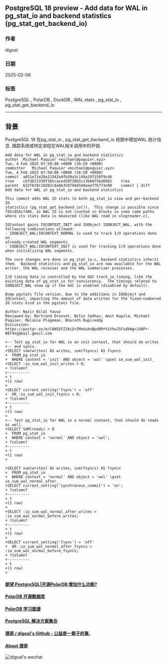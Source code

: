 ## PostgreSQL 18 preview - Add data for WAL in pg_stat_io and backend statistics (pg_stat_get_backend_io)    
                                                                               
### 作者                                                        
digoal                                                               
                                                            
### 日期                                                                         
2025-02-06                                                               
                                                                        
### 标签                                                                      
PostgreSQL , PolarDB , DuckDB , WAL stats , pg_stat_io , pg_stat_get_backend_io  
                                                                                 
----                                                             
                                                                     
## 背景     
PostgreSQL 18 在pg_stat_io , pg_stat_get_backend_io 视图中增加WAL 统计信息. 跟踪系统或特定进程在WAL相关调用中的开销.     
  
```  
Add data for WAL in pg_stat_io and backend statistics  
author	Michael Paquier <michael@paquier.xyz>	  
Tue, 4 Feb 2025 07:50:00 +0000 (16:50 +0900)  
committer	Michael Paquier <michael@paquier.xyz>	  
Tue, 4 Feb 2025 07:50:00 +0000 (16:50 +0900)  
commit	a051e71e28a12342a4fb39a3c149a197159f9c46  
tree	cbfdb72330f365cace458f38b5c13b68756d6682	tree  
parent	622f678c10202c8a0b350794d504eeef7b773e90	commit | diff  
Add data for WAL in pg_stat_io and backend statistics  
  
This commit adds WAL IO stats to both pg_stat_io view and per-backend IO  
statistics (pg_stat_get_backend_io()).  This change is possible since  
f92c854cf406, as WAL IO is not counted in blocks in some code paths  
where its stats data is measured (like WAL read in xlogreader.c).  
  
IOContext gains IOCONTEXT_INIT and IOObject IOOBJECT_WAL, with the  
following combinations allowed:  
- IOOBJECT_WAL/IOCONTEXT_NORMAL is used to track I/O operations done on  
already-created WAL segments.  
- IOOBJECT_WAL/IOCONTEXT_INIT is used for tracking I/O operations done  
when initializing WAL segments.  
  
The core changes are done in pg_stat_io.c, backend statistics inherit  
them.  Backend statistics and pg_stat_io are now available for the WAL  
writer, the WAL receiver and the WAL summarizer processes.  
  
I/O timing data is controlled by the GUC track_io_timing, like the  
existing data of pg_stat_io for consistency.  The timings related to  
IOOBJECT_WAL show up if the GUC is enabled (disabled by default).  
  
Bump pgstats file version, due to the additions in IOObject and  
IOContext, impacting the amount of data written for the fixed-numbered  
IO stats kind in the pgstats file.  
  
Author: Nazir Bilal Yavuz  
Reviewed-by: Bertrand Drouvot, Nitin Jadhav, Amit Kapila, Michael  
Paquier, Melanie Plageman, Bharath Rupireddy  
Discussion: https://postgr.es/m/CAN55FZ3AiQ+ZMxUuXnBpd0Rrh1YhwJ5FudkHg=JU0P+-W8T4Vg@mail.gmail.com  
```   
  
```  
+-- Test pg_stat_io for WAL in an init context, that should do writes  
+-- and syncs.  
+SELECT sum(writes) AS writes, sum(fsyncs) AS fsyncs  
+  FROM pg_stat_io  
+  WHERE context = 'init' AND object = 'wal' \gset io_sum_wal_init_  
+SELECT :io_sum_wal_init_writes > 0;  
+ ?column?   
+----------  
+ t  
+(1 row)  
+  
+SELECT current_setting('fsync') = 'off'  
+  OR :io_sum_wal_init_fsyncs > 0;  
+ ?column?   
+----------  
+ t  
+(1 row)  
+  
+-- Test pg_stat_io for WAL in a normal context, that should do reads as well.  
+SELECT SUM(reads) > 0  
+  FROM pg_stat_io  
+  WHERE context = 'normal' AND object = 'wal';  
+ ?column?   
+----------  
+ t  
+(1 row)  
+  
  
+SELECT sum(writes) AS writes, sum(fsyncs) AS fsyncs  
+  FROM pg_stat_io  
+  WHERE context = 'normal' AND object = 'wal' \gset io_sum_wal_normal_after_  
+SELECT current_setting('synchronous_commit') = 'on';  
+ ?column?   
+----------  
+ t  
+(1 row)  
+  
+SELECT :io_sum_wal_normal_after_writes > :io_sum_wal_normal_before_writes;  
+ ?column?   
+----------  
+ t  
+(1 row)  
+  
+SELECT current_setting('fsync') = 'off'  
+  OR :io_sum_wal_normal_after_fsyncs > :io_sum_wal_normal_before_fsyncs;  
+ ?column?   
+----------  
+ t  
+(1 row)  
+  
```  
  
  
#### [期望 PostgreSQL|开源PolarDB 增加什么功能?](https://github.com/digoal/blog/issues/76 "269ac3d1c492e938c0191101c7238216")
  
  
#### [PolarDB 开源数据库](https://openpolardb.com/home "57258f76c37864c6e6d23383d05714ea")
  
  
#### [PolarDB 学习图谱](https://www.aliyun.com/database/openpolardb/activity "8642f60e04ed0c814bf9cb9677976bd4")
  
  
#### [PostgreSQL 解决方案集合](../201706/20170601_02.md "40cff096e9ed7122c512b35d8561d9c8")
  
  
#### [德哥 / digoal's Github - 公益是一辈子的事.](https://github.com/digoal/blog/blob/master/README.md "22709685feb7cab07d30f30387f0a9ae")
  
  
#### [About 德哥](https://github.com/digoal/blog/blob/master/me/readme.md "a37735981e7704886ffd590565582dd0")
  
  
![digoal's wechat](../pic/digoal_weixin.jpg "f7ad92eeba24523fd47a6e1a0e691b59")
  
